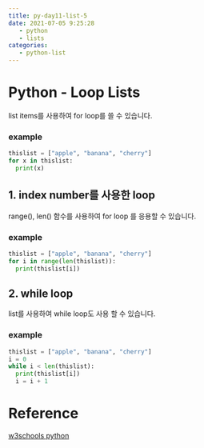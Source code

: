 ```yaml
---
title: py-day11-list-5
date: 2021-07-05 9:25:28
   - python 
   - lists
categories: 
   - python-list
---
```

# Python - Loop Lists
list items를 사용하여 for loop를 쓸 수 있습니다. 

### example
``` python
thislist = ["apple", "banana", "cherry"]
for x in thislist:
  print(x)
```

## 1. index number를 사용한 loop
range(), len() 함수를 사용하여 for loop 를 응용할 수 있습니다.

### example
``` python
thislist = ["apple", "banana", "cherry"]
for i in range(len(thislist)):
  print(thislist[i])
```

## 2. while loop 
list를 사용하여 while loop도 사용 할 수 있습니다. 
### example
``` python
thislist = ["apple", "banana", "cherry"]
i = 0
while i < len(thislist):
  print(thislist[i])
  i = i + 1
```

# Reference
[w3schools python](https://www.w3schools.com/python)